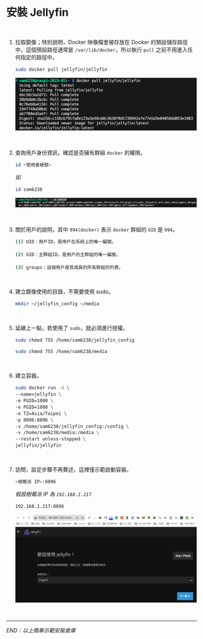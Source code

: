 # 安裝 Jellyfin

<br>

1. 拉取鏡像；特別說明，Docker 映像檔會被存放在 Docker 的預設儲存路徑中，這個預設路徑通常是 `/var/lib/docker`，所以執行 `pull` 之前不用進入任何指定的路徑中。

   ```bash
   sudo docker pull jellyfin/jellyfin
   ```

   ![](images/img_01.png)

<br>

2. 查詢用戶身份資訊，確認是否擁有群組 `docker` 的權限。

   ```bash
   id <使用者帳號>
   ```

   _如_

   ```bash
   id sam6238
   ```
   
   ![](images/img_02.png)

<br>

3. 關於用戶的說明，其中 `994(docker)` 表示 `docker` 群組的 `GID` 是 `994`。

   ```bash
   (1) UID：用戶ID，是用戶在系統上的唯一編號。
   
   (2) GID：主群組ID，是用戶的主群組的唯一編號。
   
   (3) groups：這個用戶是其成員的所有群組的列表。
   ```

<br>

4. 建立鏡像使用的目錄，不需要使用 sudo。

   ```bash
   mkdir ~/jellyfin_config ~/media
   ```

<br>

5. 延續上一點，若使用了 `sudo`，就必須進行授權。

   ```bash
   sudo chmod 755 /home/sam6238/jellyfin_config
   ```
   ```bash
   sudo chmod 755 /home/sam6238/media
   ```

<br>

6. 建立容器。

   ```bash
   sudo docker run -d \
   --name=jellyfin \
   -e PUID=1000 \
   -e PGID=1000 \
   -e TZ=Asia/Taipei \
   -p 8096:8096 \
   -v /home/sam6238/jellyfin_config:/config \
   -v /home/sam6238/media:/media \
   --restart unless-stopped \
   jellyfin/jellyfin
   ```

<br>

7. 訪問，設定步驟不再贅述，這裡僅示範啟動容器。

   ```bash
   <樹莓派 IP>:8096
   ```

   _假設樹莓派 IP 為 `192.168.1.217`_

   ```bash
   192.168.1.217:8096
   ```

   ![](images/img_03.png)

<br>

___

_END：以上簡單示範安裝倉庫_